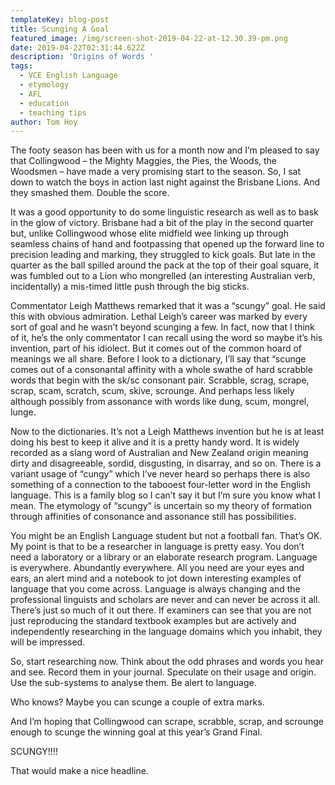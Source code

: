 ```yaml
---
templateKey: blog-post
title: Scunging A Goal
featured_image: /img/screen-shot-2019-04-22-at-12.30.39-pm.png
date: 2019-04-22T02:31:44.622Z
description: 'Origins of Words '
tags:
  - VCE English Language
  - etymology
  - AFL
  - education
  - teaching tips
author: Tom Hoy
---
```

The footy season has been with us for a month now and I’m pleased to say that Collingwood – the Mighty Maggies, the Pies, the Woods, the Woodsmen – have made a very promising start to the season. So, I sat down to watch the boys in action last night against the Brisbane Lions. And they smashed them. Double the score. 

It was a good opportunity to do some linguistic research as well as to bask in the glow of victory. Brisbane had a bit of the play in the second quarter but, unlike Collingwood whose elite midfield wee linking up through seamless chains of hand and footpassing that opened up the forward line to precision leading and marking, they struggled to kick goals. But late in the quarter as the ball spilled around the pack at the top of their goal square, it was fumbled out to a Lion who mongrelled (an interesting Australian verb, incidentally) a mis-timed little push through the big sticks. 

Commentator Leigh Matthews remarked that it was a “scungy” goal. He said this with obvious admiration. Lethal Leigh’s career was marked by every sort of goal and he wasn’t beyond scunging a few. In fact, now that I think of it, he’s the only commentator I can recall using the word so maybe it’s his invention, part of his idiolect. But it comes out of the common hoard of meanings we all share. Before I look to a dictionary, I’ll say that “scunge comes out of a consonantal affinity with a whole swathe of hard scrabble words that begin with the sk/sc consonant pair. Scrabble, scrag, scrape, scrap, scam, scratch, scum, skive, scrounge. And perhaps less likely although possibly from assonance with words like dung, scum, mongrel, lunge. 

Now to the dictionaries. It’s not a Leigh Matthews invention but he is at least doing his best to keep it alive and it is a pretty handy word. It is widely recorded as a slang word of Australian and New Zealand origin meaning dirty and disagreeable, sordid, disgusting, in disarray, and so on. There is a variant usage of “cungy” which I’ve never heard so perhaps there is also something of a connection to the tabooest four-letter word in the English language. This is a family blog so I can’t say it but I’m sure you know what I mean. The etymology of “scungy” is uncertain so my theory of formation through affinities of consonance and assonance still has possibilities.

You might be an English Language student but not a football fan. That’s OK. My point is that to be a researcher in language is pretty easy. You don’t need a laboratory or a library or an elaborate research program. Language is everywhere. Abundantly everywhere. All you need are your eyes and ears, an alert mind and a notebook to jot down interesting examples of language that you come across. Language is always changing and the professional linguists and scholars are never and can never be across it all. There’s just so much of it out there. If examiners can see that you are not just reproducing the standard textbook examples but are actively and independently researching in the language domains which you inhabit, they will be impressed.

So, start researching now. Think about the odd phrases and words you hear and see. Record them in your journal. Speculate on their usage and origin. Use the sub-systems to analyse them. Be alert to language.

Who knows? Maybe you can scunge a couple of extra marks.

And I’m hoping that Collingwood can scrape, scrabble, scrap, and scrounge enough to scunge the winning goal at this year’s Grand Final. 

SCUNGY!!!!

That would make a nice headline.
